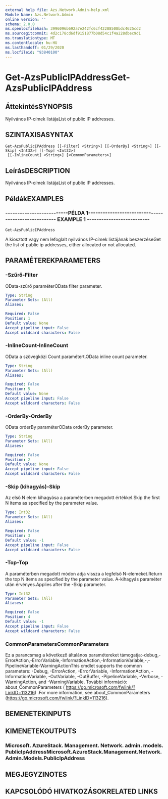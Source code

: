 ```yaml
---
external help file: Azs.Network.Admin-help.xml
Module Name: Azs.Network.Admin
online version: ''
schema: 2.0.0
ms.openlocfilehash: 3996096b692a7e242fc6cf42288508bdc4625cd2
ms.sourcegitcommit: 4d2c178cd6df9151877b08d54c1f4a228dbec9d1
ms.translationtype: MT
ms.contentlocale: hu-HU
ms.lasthandoff: 01/29/2020
ms.locfileid: "93840100"
---
```

# <span data-ttu-id="1d92c-101">Get-AzsPublicIPAddress</span><span class="sxs-lookup"><span data-stu-id="1d92c-101">Get-AzsPublicIPAddress</span></span>

## <span data-ttu-id="1d92c-102">Áttekintés</span><span class="sxs-lookup"><span data-stu-id="1d92c-102">SYNOPSIS</span></span>
<span data-ttu-id="1d92c-103">Nyilvános IP-címek listája</span><span class="sxs-lookup"><span data-stu-id="1d92c-103">List of public IP addresses.</span></span>

## <span data-ttu-id="1d92c-104">SZINTAXISA</span><span class="sxs-lookup"><span data-stu-id="1d92c-104">SYNTAX</span></span>

```
Get-AzsPublicIPAddress [[-Filter] <String>] [[-OrderBy] <String>] [[-Skip] <Int32>] [[-Top] <Int32>]
 [[-InlineCount] <String>] [<CommonParameters>]
```

## <span data-ttu-id="1d92c-105">Leírás</span><span class="sxs-lookup"><span data-stu-id="1d92c-105">DESCRIPTION</span></span>
<span data-ttu-id="1d92c-106">Nyilvános IP-címek listája</span><span class="sxs-lookup"><span data-stu-id="1d92c-106">List of public IP addresses.</span></span>

## <span data-ttu-id="1d92c-107">Példák</span><span class="sxs-lookup"><span data-stu-id="1d92c-107">EXAMPLES</span></span>

### <span data-ttu-id="1d92c-108">--------------------------PÉLDA 1--------------------------</span><span class="sxs-lookup"><span data-stu-id="1d92c-108">-------------------------- EXAMPLE 1 --------------------------</span></span>
```
Get-AzsPublicIPAddress
```

<span data-ttu-id="1d92c-109">A kiosztott vagy nem lefoglalt nyilvános IP-címek listájának beszerzése</span><span class="sxs-lookup"><span data-stu-id="1d92c-109">Get the list of public ip addresses, either allocated or not allocated.</span></span>

## <span data-ttu-id="1d92c-110">PARAMÉTEREK</span><span class="sxs-lookup"><span data-stu-id="1d92c-110">PARAMETERS</span></span>

### <span data-ttu-id="1d92c-111">-Szűrő</span><span class="sxs-lookup"><span data-stu-id="1d92c-111">-Filter</span></span>
<span data-ttu-id="1d92c-112">OData-szűrő paraméter</span><span class="sxs-lookup"><span data-stu-id="1d92c-112">OData filter parameter.</span></span>

```yaml
Type: String
Parameter Sets: (All)
Aliases: 

Required: False
Position: 1
Default value: None
Accept pipeline input: False
Accept wildcard characters: False
```

### <span data-ttu-id="1d92c-113">-InlineCount</span><span class="sxs-lookup"><span data-stu-id="1d92c-113">-InlineCount</span></span>
<span data-ttu-id="1d92c-114">OData a szövegközi Count paramétert.</span><span class="sxs-lookup"><span data-stu-id="1d92c-114">OData inline count parameter.</span></span>

```yaml
Type: String
Parameter Sets: (All)
Aliases: 

Required: False
Position: 5
Default value: None
Accept pipeline input: False
Accept wildcard characters: False
```

### <span data-ttu-id="1d92c-115">-OrderBy</span><span class="sxs-lookup"><span data-stu-id="1d92c-115">-OrderBy</span></span>
<span data-ttu-id="1d92c-116">OData orderBy paraméter</span><span class="sxs-lookup"><span data-stu-id="1d92c-116">OData orderBy parameter.</span></span>

```yaml
Type: String
Parameter Sets: (All)
Aliases: 

Required: False
Position: 2
Default value: None
Accept pipeline input: False
Accept wildcard characters: False
```

### <span data-ttu-id="1d92c-117">-Skip (kihagyás)</span><span class="sxs-lookup"><span data-stu-id="1d92c-117">-Skip</span></span>
<span data-ttu-id="1d92c-118">Az első N elem kihagyása a paraméterben megadott értékkel.</span><span class="sxs-lookup"><span data-stu-id="1d92c-118">Skip the first N items as specified by the parameter value.</span></span>

```yaml
Type: Int32
Parameter Sets: (All)
Aliases: 

Required: False
Position: 3
Default value: -1
Accept pipeline input: False
Accept wildcard characters: False
```

### <span data-ttu-id="1d92c-119">-Top</span><span class="sxs-lookup"><span data-stu-id="1d92c-119">-Top</span></span>
<span data-ttu-id="1d92c-120">A paraméterben megadott módon adja vissza a legfelső N-elemeket.</span><span class="sxs-lookup"><span data-stu-id="1d92c-120">Return the top N items as specified by the parameter value.</span></span>
<span data-ttu-id="1d92c-121">A-kihagyás paraméter után érvényes.</span><span class="sxs-lookup"><span data-stu-id="1d92c-121">Applies after the -Skip parameter.</span></span>

```yaml
Type: Int32
Parameter Sets: (All)
Aliases: 

Required: False
Position: 4
Default value: -1
Accept pipeline input: False
Accept wildcard characters: False
```

### <span data-ttu-id="1d92c-122">CommonParameters</span><span class="sxs-lookup"><span data-stu-id="1d92c-122">CommonParameters</span></span>
<span data-ttu-id="1d92c-123">Ez a parancsmag a következő általános paramétereket támogatja:-debug,-ErrorAction,-ErrorVariable,-InformationAction,-InformationVariable,-,-PipelineVariable-WarningAction</span><span class="sxs-lookup"><span data-stu-id="1d92c-123">This cmdlet supports the common parameters: -Debug, -ErrorAction, -ErrorVariable, -InformationAction, -InformationVariable, -OutVariable, -OutBuffer, -PipelineVariable, -Verbose, -WarningAction, and -WarningVariable.</span></span> <span data-ttu-id="1d92c-124">További információ: about_CommonParameters ( https://go.microsoft.com/fwlink/?LinkID=113216) .</span><span class="sxs-lookup"><span data-stu-id="1d92c-124">For more information, see about_CommonParameters (https://go.microsoft.com/fwlink/?LinkID=113216).</span></span>

## <span data-ttu-id="1d92c-125">BEMENETEK</span><span class="sxs-lookup"><span data-stu-id="1d92c-125">INPUTS</span></span>

## <span data-ttu-id="1d92c-126">KIMENETEK</span><span class="sxs-lookup"><span data-stu-id="1d92c-126">OUTPUTS</span></span>

### <span data-ttu-id="1d92c-127">Microsoft. AzureStack. Management. Network. admin. models. PublicIpAddress</span><span class="sxs-lookup"><span data-stu-id="1d92c-127">Microsoft.AzureStack.Management.Network.Admin.Models.PublicIpAddress</span></span>

## <span data-ttu-id="1d92c-128">MEGJEGYZI</span><span class="sxs-lookup"><span data-stu-id="1d92c-128">NOTES</span></span>

## <span data-ttu-id="1d92c-129">KAPCSOLÓDÓ HIVATKOZÁSOK</span><span class="sxs-lookup"><span data-stu-id="1d92c-129">RELATED LINKS</span></span>

